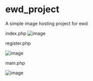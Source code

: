 # ewd_project
A simple image hosting project for ewd

index.php
![image](https://i.epvpimg.com/2G2Rcab.png)

register.php

![image](https://i.epvpimg.com/L2m5dab.png)

main.php

![image](https://i.epvpimg.com/iXcXeab.png)
